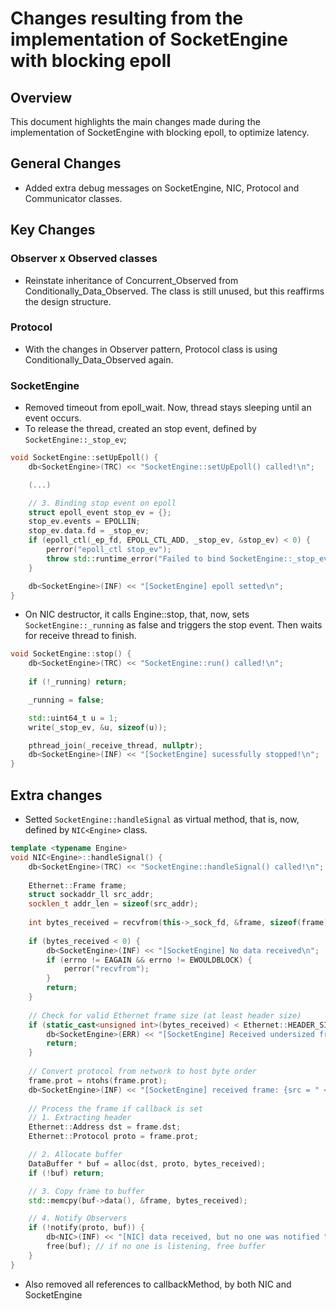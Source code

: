 # Changes resulting from the implementation of SocketEngine with blocking epoll

## Overview
This document highlights the main changes made during the implementation of SocketEngine with blocking epoll, to optimize latency.

## General Changes
- Added extra debug messages on SocketEngine, NIC, Protocol and Communicator classes.

## Key Changes

### Observer x Observed classes
- Reinstate inheritance of Concurrent_Observed from Conditionally_Data_Observed. The class is still unused, but this reaffirms the design structure.

### Protocol
- With the changes in Observer pattern, Protocol class is using Conditionally_Data_Observed again.

### SocketEngine
- Removed timeout from epoll_wait. Now, thread stays sleeping until an event occurs.
- To release the thread, created an stop event, defined by `SocketEngine::_stop_ev`;
```cpp
void SocketEngine::setUpEpoll() {
    db<SocketEngine>(TRC) << "SocketEngine::setUpEpoll() called!\n";

    (...)

    // 3. Binding stop event on epoll
    struct epoll_event stop_ev = {};
    stop_ev.events = EPOLLIN;
    stop_ev.data.fd = _stop_ev;
    if (epoll_ctl(_ep_fd, EPOLL_CTL_ADD, _stop_ev, &stop_ev) < 0) {
        perror("epoll_ctl stop_ev");
        throw std::runtime_error("Failed to bind SocketEngine::_stop_ev to epoll!");
    }

    db<SocketEngine>(INF) << "[SocketEngine] epoll setted\n";
}
```
- On NIC destructor, it calls Engine::stop, that, now, sets `SocketEngine::_running` as false and triggers the stop event. Then waits for receive thread to finish.
```cpp
void SocketEngine::stop() {
    db<SocketEngine>(TRC) << "SocketEngine::run() called!\n";
    
    if (!_running) return;

    _running = false;

    std::uint64_t u = 1;
    write(_stop_ev, &u, sizeof(u));

    pthread_join(_receive_thread, nullptr);
    db<SocketEngine>(INF) << "[SocketEngine] sucessfully stopped!\n";
}
```

## Extra changes
- Setted `SocketEngine::handleSignal` as virtual method, that is, now, defined by `NIC<Engine>` class.
```cpp
template <typename Engine>
void NIC<Engine>::handleSignal() {
    db<SocketEngine>(TRC) << "SocketEngine::handleSignal() called!\n";
    
    Ethernet::Frame frame;
    struct sockaddr_ll src_addr;
    socklen_t addr_len = sizeof(src_addr);
    
    int bytes_received = recvfrom(this->_sock_fd, &frame, sizeof(frame), 0, reinterpret_cast<sockaddr*>(&src_addr), &addr_len);
                               
    if (bytes_received < 0) {
        db<SocketEngine>(INF) << "[SocketEngine] No data received\n";
        if (errno != EAGAIN && errno != EWOULDBLOCK) {
            perror("recvfrom");
        }
        return;
    }
    
    // Check for valid Ethernet frame size (at least header size)
    if (static_cast<unsigned int>(bytes_received) < Ethernet::HEADER_SIZE) {
        db<SocketEngine>(ERR) << "[SocketEngine] Received undersized frame (" << bytes_received << " bytes)\n";
        return;
    }
    
    // Convert protocol from network to host byte order
    frame.prot = ntohs(frame.prot);
    db<SocketEngine>(INF) << "[SocketEngine] received frame: {src = " << Ethernet::mac_to_string(frame.src) << ", dst = " << Ethernet::mac_to_string(frame.dst) << ", prot = " << frame.prot << ", size = " << bytes_received << "}\n";
    
    // Process the frame if callback is set
    // 1. Extracting header
    Ethernet::Address dst = frame.dst;
    Ethernet::Protocol proto = frame.prot;

    // 2. Allocate buffer
    DataBuffer * buf = alloc(dst, proto, bytes_received);
    if (!buf) return;

    // 3. Copy frame to buffer
    std::memcpy(buf->data(), &frame, bytes_received);

    // 4. Notify Observers
    if (!notify(proto, buf)) {
        db<NIC>(INF) << "[NIC] data received, but no one was notified " << proto << "\n";
        free(buf); // if no one is listening, free buffer
    }
}
```
- Also removed all references to callbackMethod, by both NIC and SocketEngine